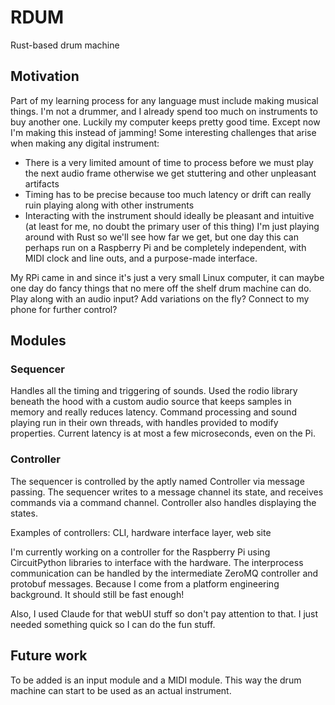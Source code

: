 # RDUM
Rust-based drum machine

## Motivation
Part of my learning process for any language must include making musical things. I'm not a drummer, and I already spend too much on instruments to buy another one. Luckily my computer keeps pretty good time. Except now I'm making this instead of jamming! Some interesting challenges that arise when making any digital instrument:
- There is a very limited amount of time to process before we must play the next audio frame otherwise we get stuttering and other unpleasant artifacts
- Timing has to be precise because too much latency or drift can really ruin playing along with other instruments
- Interacting with the instrument should ideally be pleasant and intuitive (at least for me, no doubt the primary user of this thing)
I'm just playing around with Rust so we'll see how far we get, but one day this can perhaps run on a Raspberry Pi and be completely independent, with MIDI clock and line outs, and a purpose-made interface.

My RPi came in and since it's just a very small Linux computer, it can maybe one day do fancy things that no mere off the shelf drum machine can do. Play along with an audio input? Add variations on the fly? Connect to my phone for further control?

## Modules
### Sequencer
Handles all the timing and triggering of sounds. Used the rodio library beneath the hood with a custom audio source that keeps samples in memory and really reduces latency. Command processing and sound playing run in their own threads, with handles provided to modify properties. Current latency is at most a few microseconds, even on the Pi.

### Controller
The sequencer is controlled by the aptly named Controller via message passing. The sequencer writes to a message channel its state, and receives commands via a command channel. Controller also handles displaying the states.

Examples of controllers: CLI, hardware interface layer, web site 

I'm currently working on a controller for the Raspberry Pi using CircuitPython libraries to interface with the hardware. The interprocess communication can be handled by the intermediate ZeroMQ controller and protobuf messages. Because I come from a platform engineering background. It should still be fast enough!

Also, I used Claude for that webUI stuff so don't pay attention to that. I just needed something quick so I can do the fun stuff.

## Future work
To be added is an input module and a MIDI module. This way the drum machine can start to be used as an actual instrument.
